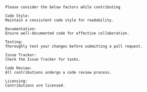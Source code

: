     Please consider the below factors while contributing 
    
    Code Style:
    Maintain a consistent code style for readability. 
    
    Documentation:
    Ensure well-documented code for effective collaboration. 
    
    Testing:
    Thoroughly test your changes before submitting a pull request.
    
    Issue Tracker:
    Check the Issue Tracker for tasks.
    
    Code Review:
    All contributions undergo a code review process.
    
    Licensing:
    Contributions are licensed.
